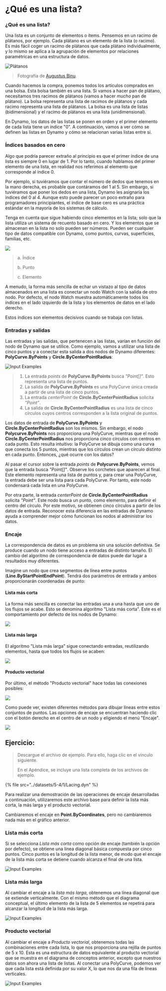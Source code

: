 # ¿Qué es una lista?

### ¿Qué es una lista?

Una lista es un conjunto de elementos o ítems. Pensemos en un racimo de plátanos, por ejemplo. Cada plátano es un elemento de la lista (o racimo). Es más fácil coger un racimo de plátanos que cada plátano individualmente, y lo mismo se aplica a la agrupación de elementos por relaciones paramétricas en una estructura de datos.

![Plátanos](../images/5-4/1/Bananas\_white\_background\_DS.jpg)

> Fotografía de [Augustus Binu](https://commons.wikimedia.org/wiki/File:Bananas\_white\_background\_DS.jpg?fastcci\_from=11404890\&c1=11404890\&d1=15\&s=200\&a=list).

Cuando hacemos la compra, ponemos todos los artículos comprados en una bolsa. Esta bolsa también es una lista. Si vamos a hacer pan de plátano, necesitamos tres racimos de plátanos (vamos a hacer _mucho_ pan de plátano). La bolsa representa una lista de racimos de plátanos y cada racimo representa una lista de plátanos. La bolsa es una lista de listas (bidimensional) y el racimo de plátanos es una lista (unidimensional).

En Dynamo, los datos de las listas se ponen en orden y el primer elemento de cada lista tiene un índice "0". A continuación, vamos a ver cómo se definen las listas en Dynamo y cómo se relacionan varias listas entre sí.

### Índices basados en cero

Algo que podría parecer extraño al principio es que el primer índice de una lista es siempre 0 en lugar de 1. Por lo tanto, cuando hablamos del primer elemento de una lista, en realidad nos referimos al elemento que corresponde al índice 0.

Por ejemplo, si tuviéramos que contar el número de dedos que tenemos en la mano derecha, es probable que contáramos del 1 al 5. Sin embargo, si tuviéramos que poner los dedos en una lista, Dynamo les asignaría los índices del 0 al 4. Aunque esto puede parecer un poco extraño para programadores principiantes, el índice de base cero es una práctica estándar en la mayoría de los sistemas de cálculo.

Tenga en cuenta que sigue habiendo cinco elementos en la lista; solo que la lista utiliza un sistema de recuento basado en cero. Y los elementos que se almacenan en la lista no solo pueden ser números. Pueden ser cualquier tipo de datos compatible con Dynamo, como puntos, curvas, superficies, familias, etc.

![](<../images/5-4/1/what's a list - zero based indices.jpg>)

> a. Índice
>
> b. Punto
>
> c. Elemento

A menudo, la forma más sencilla de echar un vistazo al tipo de datos almacenados en una lista es conectar un nodo Watch con la salida de otro nodo. Por defecto, el nodo Watch muestra automáticamente todos los índices en el lado izquierdo de la lista y los elementos de datos en el lado derecho.

Estos índices son elementos decisivos cuando se trabaja con listas.

### Entradas y salidas

Las entradas y las salidas, que pertenecen a las listas, varían en función del nodo de Dynamo que se utilice. Como ejemplo, vamos a utilizar una lista de cinco puntos y a conectar esta salida a dos nodos de Dynamo diferentes: **PolyCurve.ByPoints** y **Circle.ByCenterPointRadius**:


![Input Examples](<../images/5-4/1/what's a list - inputs and outputs.jpg>)

> 1. La entrada _points_ de **PolyCurve.ByPoints** busca _"Point\[]"_. Esto representa una lista de puntos.
> 2. La salida de **PolyCurve.ByPoints** es una PolyCurve única creada a partir de una lista de cinco puntos.
> 3. La entrada _centerPoint_ de **Circle.ByCenterPointRadius** solicita _"Point"_.
> 4. La salida de **Circle.ByCenterPointRadius** es una lista de cinco círculos cuyos centros corresponden a la lista original de puntos.

Los datos de entrada de **PolyCurve.ByPoints** y **Circle.ByCenterPointRadius** son los mismos. Sin embargo, el nodo **Polycurve.ByPoints** nos proporciona una PolyCurve, mientras que el nodo **Circle.ByCenterPointRadius** nos proporciona cinco círculos con centros en cada punto. Esto resulta intuitivo: la PolyCurve se dibuja como una curva que conecta los 5 puntos, mientras que los círculos crean un círculo distinto en cada punto. Entonces, ¿qué ocurre con los datos?

Al pasar el cursor sobre la entrada _points_ de **Polycurve.ByPoints**, vemos que la entrada busca _"Point\[]"_. Observe los corchetes que aparecen al final. Este elemento representa una lista de puntos y, para crear una PolyCurve, la entrada debe ser una lista para cada PolyCurve. Por tanto, este nodo condensará cada lista en una PolyCurve.

Por otra parte, la entrada _centerPoint_ de **Circle.ByCenterPointRadius** solicita _"Point"_. Este nodo busca un punto, como elemento, para definir el centro del círculo. Por este motivo, se obtienen cinco círculos a partir de los datos de entrada. Reconocer esta diferencia en las entradas de Dynamo ayuda a comprender mejor cómo funcionan los nodos al administrar los datos.

### Encaje

La correspondencia de datos es un problema sin una solución definitiva. Se produce cuando un nodo tiene acceso a entradas de distinto tamaño. El cambio del algoritmo de correspondencia de datos puede dar lugar a resultados muy diferentes.

Imagine un nodo que crea segmentos de línea entre puntos (**Line.ByStartPointEndPoint**). Tendrá dos parámetros de entrada y ambos proporcionarán coordenadas de punto:

#### Lista más corta

La forma más sencilla es conectar las entradas una a una hasta que uno de los flujos se acabe. Esto se denomina algoritmo "Lista más corta". Este es el comportamiento por defecto de los nodos de Dynamo:

![](<../images/5-4/1/what's a list - lacing - shortest.jpg>)

#### Lista más larga

El algoritmo "Lista más larga" sigue conectando entradas, reutilizando elementos, hasta que todos los flujos se acaben:

![](<../images/5-4/1/what's a list - lacing - longest.jpg>)

#### Producto vectorial

Por último, el método "Producto vectorial" hace todas las conexiones posibles:

![](<../images/5-4/1/what's a list - lacing - cross.jpg>)

Como puede ver, existen diferentes métodos para dibujar líneas entre estos conjuntos de puntos. Las opciones de encaje se encuentran haciendo clic con el botón derecho en el centro de un nodo y eligiendo el menú "Encaje".

![](<../images/5-4/1/what's a list - right click lacing opt.jpg>)

## Ejercicio:

> Descargue el archivo de ejemplo. Para ello, haga clic en el vínculo siguiente.
>
> En el Apéndice, se incluye una lista completa de los archivos de ejemplo.

{% file src="../datasets/5-4/1/Lacing.dyn" %}

Para realizar una demostración de las operaciones de encaje desarrolladas a continuación, utilizaremos este archivo base para definir la lista más corta, la más larga y el producto vectorial.

Cambiaremos el encaje en **Point.ByCoordinates**, pero no cambiaremos nada más en el gráfico anterior.

### Lista más corta

Si se selecciona _Lista más corta_ como opción de encaje (también la opción por defecto), se obtiene una línea diagonal básica compuesta por cinco puntos. Cinco puntos es la longitud de la lista menor, de modo que el encaje de la lista más corta se detiene cuando alcanza el final de una lista.

![Input Examples](<../images/5-4/1/what's a list - lacing exercise 01.jpg>)

### **Lista más larga**

Al cambiar el encaje a la _lista más larga_, obtenemos una línea diagonal que se extiende verticalmente. Con el mismo método que el diagrama conceptual, el último elemento de la lista de 5 elementos se repetirá para alcanzar la longitud de la lista más larga.

![Input Examples](<../images/5-4/1/what's a list - lacing exercise 02.jpg>)

### **Producto vectorial**

Al cambiar el encaje a _Producto vectorial_, obtenemos todas las combinaciones entre cada lista, lo que nos proporciona una rejilla de puntos de 5 x 10. Esta es una estructura de datos equivalente al producto vectorial que se muestra en el diagrama de conceptos anterior, excepto que nuestros datos son ahora una lista de listas. Al conectar una PolyCurve, podemos ver que cada lista está definida por su valor X, lo que nos da una fila de líneas verticales.

![Input Examples](<../images/5-4/1/what's a list - lacing exercise 03.jpg>)

